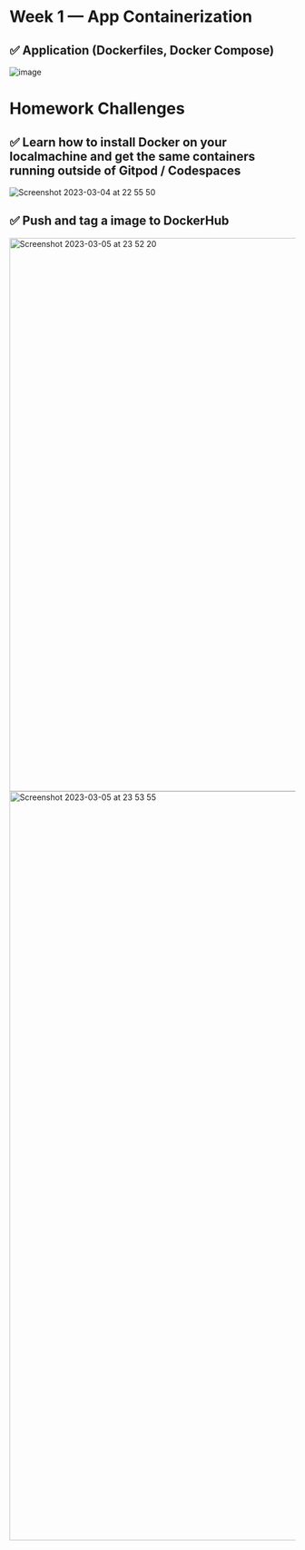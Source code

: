 # Week 1 — App Containerization

## :white_check_mark:  Application (Dockerfiles, Docker Compose)

![image](https://user-images.githubusercontent.com/47042467/221966565-1d0fab02-76a9-4f17-925f-6ed66873bff1.png)

# Homework Challenges

## :white_check_mark: Learn how to install Docker on your localmachine and get the same containers running outside of Gitpod / Codespaces

![Screenshot 2023-03-04 at 22 55 50](https://user-images.githubusercontent.com/47042467/222926188-9755357f-411d-4a84-873b-858f012b3915.png)

## :white_check_mark: Push and tag a image to DockerHub 

<img width="975" alt="Screenshot 2023-03-05 at 23 52 20" src="https://user-images.githubusercontent.com/47042467/222985362-bd195958-013e-4a51-81bf-769e04ec7629.png">

<img width="1320" alt="Screenshot 2023-03-05 at 23 53 55" src="https://user-images.githubusercontent.com/47042467/222985404-9c5ca80b-5757-4249-b3fb-ff30505600e4.png">


